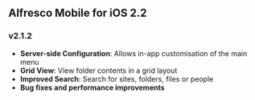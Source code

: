 ## Alfresco Mobile for iOS 2.2

### v2.1.2

- **Server-side Configuration**: Allows in-app customisation of the main menu
- **Grid View**: View folder contents in a grid layout
- **Improved Search**: Search for sites, folders, files or people
- **Bug fixes and performance improvements**
